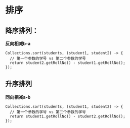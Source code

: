 # 排序
## 降序排列：
__反向相减b-a__
```
Collections.sort(students, (student1, student2) -> {
  // 第一个参数的学号 vs 第二个参数的学号
  return student2.getRollNo() - student1.getRollNo();
});
```
## 升序排列
__同向相减a-b__
```
Collections.sort(students, (student1, student2) -> {
  // 第一个参数的学号 vs 第二个参数的学号
  return student1.getRollNo() - student2.getRollNo();
});
```